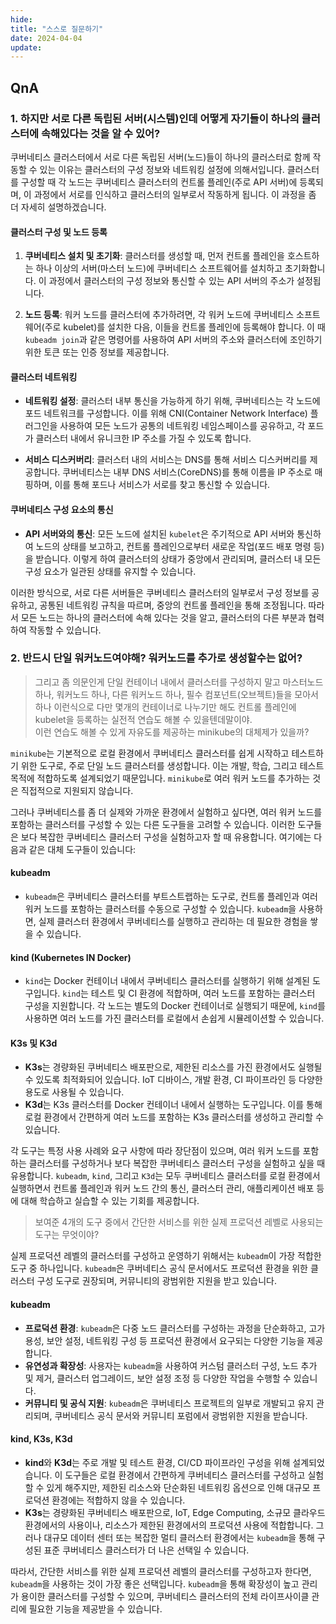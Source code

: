 ```yaml
---
hide:
title: "스스로 질문하기"
date: 2024-04-04
update:
---
```


## QnA

### 1. 하지만 서로 다른 독립된 서버(시스템)인데 어떻게 자기들이 하나의 클러스터에 속해있다는 것을 알 수 있어?

쿠버네티스 클러스터에서 서로 다른 독립된 서버(노드)들이 하나의 클러스터로 함께 작동할 수 있는 이유는 클러스터의 구성 정보와 네트워킹 설정에 의해서입니다. 클러스터를 구성할 때 각 노드는 쿠버네티스 클러스터의 컨트롤 플레인(주로 API 서버)에 등록되며, 이 과정에서 서로를 인식하고 클러스터의 일부로서 작동하게 됩니다. 이 과정을 좀 더 자세히 설명하겠습니다.

#### 클러스터 구성 및 노드 등록

1. **쿠버네티스 설치 및 초기화**: 클러스터를 생성할 때, 먼저 컨트롤 플레인을 호스트하는 하나 이상의 서버(마스터 노드)에 쿠버네티스 소프트웨어를 설치하고 초기화합니다. 이 과정에서 클러스터의 구성 정보와 통신할 수 있는 API 서버의 주소가 설정됩니다.

2. **노드 등록**: 워커 노드를 클러스터에 추가하려면, 각 워커 노드에 쿠버네티스 소프트웨어(주로 kubelet)를 설치한 다음, 이들을 컨트롤 플레인에 등록해야 합니다. 이 때 `kubeadm join`과 같은 명령어를 사용하여 API 서버의 주소와 클러스터에 조인하기 위한 토큰 또는 인증 정보를 제공합니다.

#### 클러스터 네트워킹

- **네트워킹 설정**: 클러스터 내부 통신을 가능하게 하기 위해, 쿠버네티스는 각 노드에 포드 네트워크를 구성합니다. 이를 위해 CNI(Container Network Interface) 플러그인을 사용하여 모든 노드가 공통의 네트워킹 네임스페이스를 공유하고, 각 포드가 클러스터 내에서 유니크한 IP 주소를 가질 수 있도록 합니다.

- **서비스 디스커버리**: 클러스터 내의 서비스는 DNS를 통해 서비스 디스커버리를 제공합니다. 쿠버네티스는 내부 DNS 서비스(CoreDNS)를 통해 이름을 IP 주소로 매핑하며, 이를 통해 포드나 서비스가 서로를 찾고 통신할 수 있습니다.

#### 쿠버네티스 구성 요소의 통신

- **API 서버와의 통신**: 모든 노드에 설치된 `kubelet`은 주기적으로 API 서버와 통신하여 노드의 상태를 보고하고, 컨트롤 플레인으로부터 새로운 작업(포드 배포 명령 등)을 받습니다. 이렇게 하여 클러스터의 상태가 중앙에서 관리되며, 클러스터 내 모든 구성 요소가 일관된 상태를 유지할 수 있습니다.

이러한 방식으로, 서로 다른 서버들은 쿠버네티스 클러스터의 일부로서 구성 정보를 공유하고, 공통된 네트워킹 규칙을 따르며, 중앙의 컨트롤 플레인을 통해 조정됩니다. 따라서 모든 노드는 하나의 클러스터에 속해 있다는 것을 알고, 클러스터의 다른 부분과 협력하여 작동할 수 있습니다.

### 2. 반드시 단일 워커노드여야해? 워커노드를 추가로 생성할수는 없어?

> 그리고 좀 의문인게 단일 컨테이너 내에서 클러스터를 구성하지 말고 마스터노드 하나, 워커노드 하나, 다른 워커노드 하나, 필수 컴포넌트(오브젝트)들을 모아서 하나 이런식으로 다만 몇개의 컨테이너로 나누기만 해도 컨트롤 플레인에 kubelet을 등록하는 실전적 연습도 해볼 수 있을텐데말이야.  
> 이런 연습도 해볼 수 있게 자유도를 제공하는 minikube의 대체제가 있을까?

`minikube`는 기본적으로 로컬 환경에서 쿠버네티스 클러스터를 쉽게 시작하고 테스트하기 위한 도구로, 주로 단일 노드 클러스터를 생성합니다. 이는 개발, 학습, 그리고 테스트 목적에 적합하도록 설계되었기 때문입니다. `minikube`로 여러 워커 노드를 추가하는 것은 직접적으로 지원되지 않습니다.

그러나 쿠버네티스를 좀 더 실제와 가까운 환경에서 실험하고 싶다면, 여러 워커 노드를 포함하는 클러스터를 구성할 수 있는 다른 도구들을 고려할 수 있습니다. 이러한 도구들은 보다 복잡한 쿠버네티스 클러스터 구성을 실험하고자 할 때 유용합니다. 여기에는 다음과 같은 대체 도구들이 있습니다:

#### kubeadm

- `kubeadm`은 쿠버네티스 클러스터를 부트스트랩하는 도구로, 컨트롤 플레인과 여러 워커 노드를 포함하는 클러스터를 수동으로 구성할 수 있습니다. `kubeadm`을 사용하면, 실제 클러스터 환경에서 쿠버네티스를 실행하고 관리하는 데 필요한 경험을 쌓을 수 있습니다.

#### kind (Kubernetes IN Docker)

- `kind`는 Docker 컨테이너 내에서 쿠버네티스 클러스터를 실행하기 위해 설계된 도구입니다. `kind`는 테스트 및 CI 환경에 적합하며, 여러 노드를 포함하는 클러스터 구성을 지원합니다. 각 노드는 별도의 Docker 컨테이너로 실행되기 때문에, `kind`를 사용하면 여러 노드를 가진 클러스터를 로컬에서 손쉽게 시뮬레이션할 수 있습니다.

#### K3s 및 K3d

- **K3s**는 경량화된 쿠버네티스 배포판으로, 제한된 리소스를 가진 환경에서도 실행될 수 있도록 최적화되어 있습니다. IoT 디바이스, 개발 환경, CI 파이프라인 등 다양한 용도로 사용될 수 있습니다.
- **K3d**는 K3s 클러스터를 Docker 컨테이너 내에서 실행하는 도구입니다. 이를 통해 로컬 환경에서 간편하게 여러 노드를 포함하는 K3s 클러스터를 생성하고 관리할 수 있습니다.

각 도구는 특정 사용 사례와 요구 사항에 따라 장단점이 있으며, 여러 워커 노드를 포함하는 클러스터를 구성하거나 보다 복잡한 쿠버네티스 클러스터 구성을 실험하고 싶을 때 유용합니다. `kubeadm`, `kind`, 그리고 `K3d`는 모두 쿠버네티스 클러스터를 로컬 환경에서 실행하면서 컨트롤 플레인과 워커 노드 간의 통신, 클러스터 관리, 애플리케이션 배포 등에 대해 학습하고 실습할 수 있는 기회를 제공합니다.

> 보여준 4개의 도구 중에서 간단한 서비스를 위한 실제 프로덕션 레벨로 사용되는 도구는 무엇이야?

실제 프로덕션 레벨의 클러스터를 구성하고 운영하기 위해서는 `kubeadm`이 가장 적합한 도구 중 하나입니다. `kubeadm`은 쿠버네티스 공식 문서에서도 프로덕션 환경을 위한 클러스터 구성 도구로 권장되며, 커뮤니티의 광범위한 지원을 받고 있습니다.

#### kubeadm

- **프로덕션 환경**: `kubeadm`은 다중 노드 클러스터를 구성하는 과정을 단순화하고, 고가용성, 보안 설정, 네트워킹 구성 등 프로덕션 환경에서 요구되는 다양한 기능을 제공합니다.
- **유연성과 확장성**: 사용자는 `kubeadm`을 사용하여 커스텀 클러스터 구성, 노드 추가 및 제거, 클러스터 업그레이드, 보안 설정 조정 등 다양한 작업을 수행할 수 있습니다.
- **커뮤니티 및 공식 지원**: `kubeadm`은 쿠버네티스 프로젝트의 일부로 개발되고 유지 관리되며, 쿠버네티스 공식 문서와 커뮤니티 포럼에서 광범위한 지원을 받습니다.

#### kind, K3s, K3d

- **kind**와 **K3d**는 주로 개발 및 테스트 환경, CI/CD 파이프라인 구성을 위해 설계되었습니다. 이 도구들은 로컬 환경에서 간편하게 쿠버네티스 클러스터를 구성하고 실험할 수 있게 해주지만, 제한된 리소스와 단순화된 네트워킹 옵션으로 인해 대규모 프로덕션 환경에는 적합하지 않을 수 있습니다.
- **K3s**는 경량화된 쿠버네티스 배포판으로, IoT, Edge Computing, 소규모 클라우드 환경에서의 사용이나, 리소스가 제한된 환경에서의 프로덕션 사용에 적합합니다. 그러나 대규모 데이터 센터 또는 복잡한 멀티 클러스터 환경에서는 `kubeadm`을 통해 구성된 표준 쿠버네티스 클러스터가 더 나은 선택일 수 있습니다.

따라서, 간단한 서비스를 위한 실제 프로덕션 레벨의 클러스터를 구성하고자 한다면, `kubeadm`을 사용하는 것이 가장 좋은 선택입니다. `kubeadm`을 통해 확장성이 높고 관리가 용이한 클러스터를 구성할 수 있으며, 쿠버네티스 클러스터의 전체 라이프사이클 관리에 필요한 기능을 제공받을 수 있습니다.
